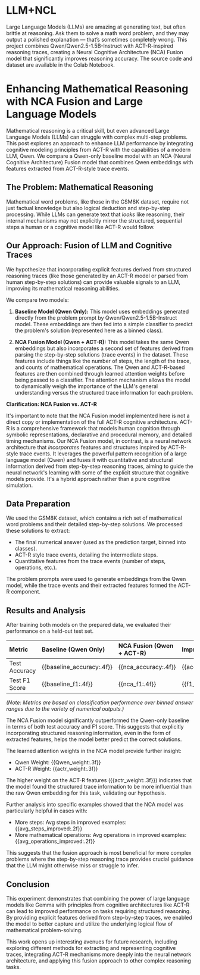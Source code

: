 # LLM+NCL
Large Language Models (LLMs) are amazing at generating text, but often brittle at reasoning. Ask them to solve a math word problem, and they may output a polished explanation — that’s sometimes completely wrong.
This project combines Qwen/Qwen2.5-1.5B-Instruct with ACT-R-inspired reasoning traces, creating a Neural Cognitive Architecture (NCA) Fusion model that significantly improves reasoning accuracy. The source code and dataset are available in the Colab Notebook.

# Enhancing Mathematical Reasoning with NCA Fusion and Large Language Models

Mathematical reasoning is a critical skill, but even advanced Large Language Models (LLMs) can struggle with complex multi-step problems. This post explores an approach to enhance LLM performance by integrating cognitive modeling principles from ACT-R with the capabilities of a modern LLM, Qwen. We compare a Qwen-only baseline model with an NCA (Neural Cognitive Architecture) Fusion model that combines Qwen embeddings with features extracted from ACT-R-style trace events.

## The Problem: Mathematical Reasoning

Mathematical word problems, like those in the GSM8K dataset, require not just factual knowledge but also logical deduction and step-by-step processing. While LLMs can generate text that *looks* like reasoning, their internal mechanisms may not explicitly mirror the structured, sequential steps a human or a cognitive model like ACT-R would follow.

## Our Approach: Fusion of LLM and Cognitive Traces

We hypothesize that incorporating explicit features derived from structured reasoning traces (like those generated by an ACT-R model or parsed from human step-by-step solutions) can provide valuable signals to an LLM, improving its mathematical reasoning abilities.

We compare two models:

1.  **Baseline Model (Qwen Only):** This model uses embeddings generated directly from the problem prompt by Qwen/Qwen2.5-1.5B-Instruct model. These embeddings are then fed into a simple classifier to predict the problem's solution (represented here as a binned class).

2.  **NCA Fusion Model (Qwen + ACT-R):** This model takes the same Qwen embeddings but also incorporates a second set of features derived from parsing the step-by-step solutions (trace events) in the dataset. These features include things like the number of steps, the length of the trace, and counts of mathematical operations. The Qwen and ACT-R-based features are then combined through learned attention weights before being passed to a classifier. The attention mechanism allows the model to dynamically weigh the importance of the LLM's general understanding versus the structured trace information for each problem.

**Clarification: NCA Fusion vs. ACT-R**

It's important to note that the NCA Fusion model implemented here is not a direct copy or implementation of the full ACT-R cognitive architecture. ACT-R is a comprehensive framework that models human cognition through symbolic representations, declarative and procedural memory, and detailed timing mechanisms. Our NCA Fusion model, in contrast, is a neural network architecture that *incorporates* features and structures inspired by ACT-R-style trace events. It leverages the powerful pattern recognition of a large language model (Qwen) and fuses it with quantitative and structural information derived from step-by-step reasoning traces, aiming to guide the neural network's learning with some of the explicit structure that cognitive models provide. It's a hybrid approach rather than a pure cognitive simulation.

## Data Preparation

We used the GSM8K dataset, which contains a rich set of mathematical word problems and their detailed step-by-step solutions. We processed these solutions to extract:

*   The final numerical answer (used as the prediction target, binned into classes).
*   ACT-R style trace events, detailing the intermediate steps.
*   Quantitative features from the trace events (number of steps, operations, etc.).

The problem prompts were used to generate embeddings from the Qwen model, while the trace events and their extracted features formed the ACT-R component.

## Results and Analysis

After training both models on the prepared data, we evaluated their performance on a held-out test set.

| Metric           | Baseline (Qwen Only) | NCA Fusion (Qwen + ACT-R) | Improvement | Relative Improvement |
| :--------------- | :-------------------- | :------------------------- | :---------- | :------------------- |
| Test Accuracy    | {{baseline_accuracy:.4f}}     | {{nca_accuracy:.4f}}       | {{accuracy_improvement:.4f}}    | {{relative_accuracy_improvement:.2f}}%  |
| Test F1 Score    | {{baseline_f1:.4f}}        | {{nca_f1:.4f}}         | {{f1_improvement:.4f}}       | -                    |

*(Note: Metrics are based on classification performance over binned answer ranges due to the variety of numerical outputs.)*

The NCA Fusion model significantly outperformed the Qwen-only baseline in terms of both test accuracy and F1 score. This suggests that explicitly incorporating structured reasoning information, even in the form of extracted features, helps the model better predict the correct solutions.

The learned attention weights in the NCA model provide further insight:
*   Qwen Weight: {{Qwen_weight:.3f}}
*   ACT-R Weight: {{actr_weight:.3f}}

The higher weight on the ACT-R features ({{actr_weight:.3f}}) indicates that the model found the structured trace information to be more influential than the raw Qwen embedding for this task, validating our hypothesis.

Further analysis into specific examples showed that the NCA model was particularly helpful in cases with:
*   More steps: Avg steps in improved examples: {{avg_steps_improved:.2f}}
*   More mathematical operations: Avg operations in improved examples: {{avg_operations_improved:.2f}}

This suggests that the fusion approach is most beneficial for more complex problems where the step-by-step reasoning trace provides crucial guidance that the LLM might otherwise miss or struggle to infer.

## Conclusion

This experiment demonstrates that combining the power of large language models like Gemma with principles from cognitive architectures like ACT-R can lead to improved performance on tasks requiring structured reasoning. By providing explicit features derived from step-by-step traces, we enabled the model to better capture and utilize the underlying logical flow of mathematical problem-solving.

This work opens up interesting avenues for future research, including exploring different methods for extracting and representing cognitive traces, integrating ACT-R mechanisms more deeply into the neural network architecture, and applying this fusion approach to other complex reasoning tasks.
